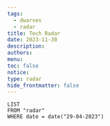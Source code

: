 ```yaml
---
tags:
  - dwarves
  - radar
title: Tech Radar
date: 2023-11-30
description: 
authors: 
menu: 
toc: false
notice: 
type: radar
hide_frontmatter: false
---
```


```dataview
LIST
FROM "radar"
WHERE date = date("29-04-2023")
```

